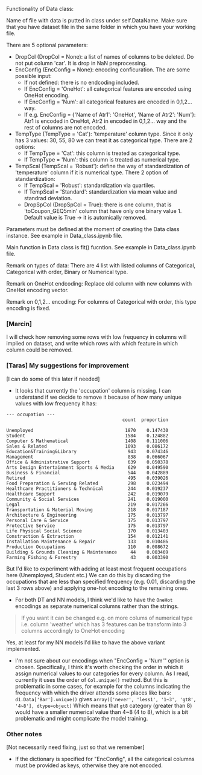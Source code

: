 Functionality of Data class:

Name of file with data is putted in class under self.DataName. Make sure that you have dataset file in the same folder in which you have your working file.

There are 5 optional parameters:
- DropCol (DropCol = None): a list of names of columns to be deleted. Do not put column 'car'. It is drop in NaN preprocessing.
- EncConfig (EncConfig = None): encoding conficuration. The are some possible input:
    - If not defined: there is no endcoding included.
    - If EncConfig = 'OneHot': all categorical features are encoded using OneHot encoding.
    - If EncConfig = 'Num': all categorical features are encoded in 0,1,2... way.
    - If e.g. EncConfig = {'Name of Atr1': 'OneHot', 'Name of Atr2': 'Num'}: Atr1 is encoded in OneHot, Atr2 in encoded in 0,1,2... way and the rest of columns are not encoded.
- TempType (TempType = 'Cat'): 'temperature' column type. Since it only has 3 values: 30, 55, 80 we can treat it as categorical type. There are 2 options:
    - If TempType = 'Cat': this column is treated as categorical type.
    - If TempType = 'Num': this column is treated as numerical type.
- TempScal (TempScal = 'Robust'): define the way of standardization of 'temperature' column if it is numerical type. There 2 option of standardization:
    - If TempScal = 'Robust': standardization via quartiles.
    - If TempScal = 'Standard': standardization via mean value and standrad deviation.
  - DropSpCol (DropSpCol = True): there is one column, that is 'toCoupon_GEQ5min' column that have only one binary value 1. Default value is True -> it is automically removed.

Parameters must be defined at the moment of creating the Data class instance. See example in Data_class.ipynb file.
 
Main function in Data class is fit() fucntion. See example in Data_class.ipynb file.

Remark on types of data: There are 4 list with listed columns of Categorical, Categorical with order, Binary or Numerical type.

Remark on OneHot endcoding: Replace old column with new columns with OneHot encoding vector.

Remark on 0,1,2... encoding: For columns of Categorical with order, this type encoding is fixed.

### [Marcin] 
I will check how removing some rows with low frequency in columns will implied on dataset, and write which rows with which feature in which column could be removed.



### [Taras] My suggestions for improvement
[I can do some of this later if needed]
- It looks that currently the 'occupation' column is missing. I can understand if we decide to remove it because of how many unique values with low frequency it has:
```
--- occupation ---
                                           count  proportion
                                                  
Unemployed                                  1870    0.147430
Student                                     1584    0.124882
Computer & Mathematical                     1408    0.111006
Sales & Related                             1093    0.086172
Education&Training&Library                   943    0.074346
Management                                   838    0.066067
Office & Administrative Support              639    0.050378
Arts Design Entertainment Sports & Media     629    0.049590
Business & Financial                         544    0.042889
Retired                                      495    0.039026
Food Preparation & Serving Related           298    0.023494
Healthcare Practitioners & Technical         244    0.019237
Healthcare Support                           242    0.019079
Community & Social Services                  241    0.019000
Legal                                        219    0.017266
Transportation & Material Moving             218    0.017187
Architecture & Engineering                   175    0.013797
Personal Care & Service                      175    0.013797
Protective Service                           175    0.013797
Life Physical Social Science                 170    0.013403
Construction & Extraction                    154    0.012141
Installation Maintenance & Repair            133    0.010486
Production Occupations                       110    0.008672
Building & Grounds Cleaning & Maintenance     44    0.003469
Farming Fishing & Forestry                    43    0.003390
```
But I'd like to experiment with adding at least most frequent occupations here (Unemployed, Student etc.) We can do this by discarding the occupations that are less than specified frequency (e.g. 0.01, discarding the last 3 rows above) and applying one-hot encoding to the remaining ones.

- For both DT and NN models, I think we'd like to have the `OneHot` encodings as separate numerical columns rather than the strings.
  
> If you want it can be changed e.g. on more colums of numerical type i.e. column 'weather' which has 3 features can be transform into 3 columns accordingly to OneHot encoding

Yes, at least for my NN models I'd like to have the above variant implemented.

- I'm not sure about our encodings when "EncConfig = 'Num'" option is chosen. Specifically, I think it's worth checking the order in which it assign numerical values to our categories for every column. As I read, currently it uses the order of `Col.unique()` method. But this is problematic in some cases, for example for the columns indicating the frequency with which the driver attends some places like bars:
`d1.Data['Bar'].unique()` gives
`array(['never', 'less1', '1~3', 'gt8', '4~8'], dtype=object)`
Which means that `gt8` category (greater than 8) would have a smaller numerical value than 4~8 (4 to 8), which is a bit problematic and might complicate the model training.

### Other notes
[Not necessarily need fixing, just so that we remember]
- If the dictionary is specified for "EncConfig", all the categorical columns must be provided as keys, otherwise they are not encoded. 

